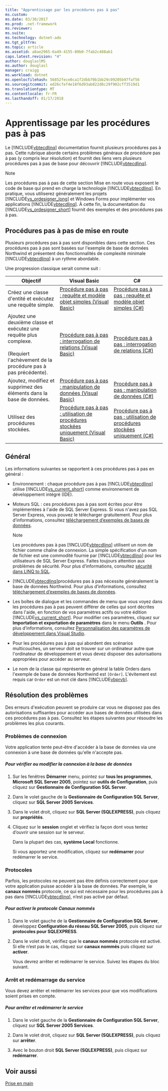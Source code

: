 ```yaml
---
title: "Apprentissage par les procédures pas à pas"
ms.custom: 
ms.date: 03/30/2017
ms.prod: .net-framework
ms.reviewer: 
ms.suite: 
ms.technology: dotnet-ado
ms.tgt_pltfrm: 
ms.topic: article
ms.assetid: a8ae2965-6a49-4155-89b0-7fab2c488ab1
caps.latest.revision: "4"
author: douglaslMS
ms.author: douglasl
manager: craigg
ms.workload: dotnet
ms.openlocfilehash: 56852fece0ca1f2dbb70b1bb29c09205b97faf56
ms.sourcegitcommit: ed26cfef4e18f6d93ab822d8c29f902cff3519d1
ms.translationtype: MT
ms.contentlocale: fr-FR
ms.lasthandoff: 01/17/2018
---
```

# <a name="learning-by-walkthroughs"></a>Apprentissage par les procédures pas à pas
Le [!INCLUDE[vbtecdlinq](../../../../../../includes/vbtecdlinq-md.md)] documentation fournit plusieurs procédures pas à pas. Cette rubrique aborde certains problèmes généraux de procédure pas à pas (y compris leur résolution) et fournit des liens vers plusieurs procédures pas à pas de base pour découvrir [!INCLUDE[vbtecdlinq](../../../../../../includes/vbtecdlinq-md.md)].  
  
> [!NOTE]
>  Les procédures pas à pas de cette section Mise en route vous exposent le code de base qui prend en charge la technologie [!INCLUDE[vbtecdlinq](../../../../../../includes/vbtecdlinq-md.md)]. En pratique, vous utiliserez généralement les projets [!INCLUDE[vs_ordesigner_long](../../../../../../includes/vs-ordesigner-long-md.md)] et Windows Forms pour implémenter vos applications [!INCLUDE[vbtecdlinq](../../../../../../includes/vbtecdlinq-md.md)]. À cette fin, la documentation du [!INCLUDE[vs_ordesigner_short](../../../../../../includes/vs-ordesigner-short-md.md)] fournit des exemples et des procédures pas à pas.  
  
## <a name="getting-started-walkthroughs"></a>Procédures pas à pas de mise en route  
 Plusieurs procédures pas à pas sont disponibles dans cette section. Ces procédures pas à pas sont basées sur l'exemple de base de données Northwind et présentent des fonctionnalités de complexité minimale [!INCLUDE[vbtecdlinq](../../../../../../includes/vbtecdlinq-md.md)] à un rythme abordable.  
  
 Une progression classique serait comme suit :  
  
|Objectif|Visual Basic|C#|  
|---------------|------------------|---------|  
|Créez une classe d'entité et exécutez une requête simple.|[Procédure pas à pas : requête et modèle objet simples (Visual Basic)](../../../../../../docs/framework/data/adonet/sql/linq/walkthrough-simple-object-model-and-query-visual-basic.md)|[Procédure pas à pas : requête et modèle objet simples (C#)](../../../../../../docs/framework/data/adonet/sql/linq/walkthrough-simple-object-model-and-query-csharp.md)|  
|Ajoutez une deuxième classe et exécutez une requête plus complexe.<br /><br /> (Requiert l'achèvement de la procédure pas à pas précédente).|[Procédure pas à pas : interrogation de relations (Visual Basic)](../../../../../../docs/framework/data/adonet/sql/linq/walkthrough-querying-across-relationships-visual-basic.md)|[Procédure pas à pas : interrogation de relations (C#)](../../../../../../docs/framework/data/adonet/sql/linq/walkthrough-querying-across-relationships-csharp.md)|  
|Ajoutez, modifiez et supprimez des éléments dans la base de données.|[Procédure pas à pas : manipulation de données (Visual Basic)](../../../../../../docs/framework/data/adonet/sql/linq/walkthrough-manipulating-data-visual-basic.md)|[Procédure pas à pas : manipulation de données (C#)](../../../../../../docs/framework/data/adonet/sql/linq/walkthrough-manipulating-data-csharp.md)|  
|Utilisez des procédures stockées.|[Procédure pas à pas : utilisation de procédures stockées uniquement (Visual Basic)](../../../../../../docs/framework/data/adonet/sql/linq/walkthrough-using-only-stored-procedures-visual-basic.md)|[Procédure pas à pas : utilisation de procédures stockées uniquement (C#)](../../../../../../docs/framework/data/adonet/sql/linq/walkthrough-using-only-stored-procedures-csharp.md)|  
  
## <a name="general"></a>Général  
 Les informations suivantes se rapportent à ces procédures pas à pas en général :  
  
-   Environnement : chaque procédure pas à pas [!INCLUDE[vbtecdlinq](../../../../../../includes/vbtecdlinq-md.md)] utilise [!INCLUDE[vs_current_short](../../../../../../includes/vs-current-short-md.md)] comme environnement de développement intégré (IDE).  
  
-   Moteurs SQL : ces procédures pas à pas sont écrites pour être implémentées à l'aide de SQL Server Express. Si vous n'avez pas SQL Server Express, vous pouvez le télécharger gratuitement. Pour plus d’informations, consultez [téléchargement d’exemples de bases de données](../../../../../../docs/framework/data/adonet/sql/linq/downloading-sample-databases.md).  
  
    > [!NOTE]
    >  Les procédures pas à pas [!INCLUDE[vbtecdlinq](../../../../../../includes/vbtecdlinq-md.md)] utilisent un nom de fichier comme chaîne de connexion. La simple spécification d'un nom de fichier est une commodité fournie par [!INCLUDE[vbtecdlinq](../../../../../../includes/vbtecdlinq-md.md)] pour les utilisateurs de SQL Server Express. Faites toujours attention aux problèmes de sécurité. Pour plus d’informations, consultez [sécurité dans LINQ to SQL](../../../../../../docs/framework/data/adonet/sql/linq/security-in-linq-to-sql.md).  
  
-   [!INCLUDE[vbtecdlinq](../../../../../../includes/vbtecdlinq-md.md)]procédures pas à pas nécessite généralement la base de données Northwind. Pour plus d’informations, consultez [téléchargement d’exemples de bases de données](../../../../../../docs/framework/data/adonet/sql/linq/downloading-sample-databases.md).  
  
-   Les boîtes de dialogue et les commandes de menu que vous voyez dans les procédures pas à pas peuvent différer de celles qui sont décrites dans l'aide, en fonction de vos paramètres actifs ou votre édition [!INCLUDE[vs_current_short](../../../../../../includes/vs-current-short-md.md)]. Pour modifier ces paramètres, cliquez sur **Importation et exportation de paramètres** dans le menu **Outils** . Pour plus d’informations, consultez [Personnalisation des paramètres de développement dans Visual Studio](http://msdn.microsoft.com/en-us/22c4debb-4e31-47a8-8f19-16f328d7dcd3).  
  
-   Pour les procédures pas à pas qui abordent des scénarios multicouches, un serveur doit se trouver sur un ordinateur autre que l'ordinateur de développement et vous devez disposer des autorisations appropriées pour accéder au serveur.  
  
-   Le nom de la classe qui représente en général la table Orders dans l'exemple de base de données Northwind est `[Order]`. L'évitement est requis car `Order` est un mot clé dans [!INCLUDE[vbprvb](../../../../../../includes/vbprvb-md.md)].  
  
## <a name="troubleshooting"></a>Résolution des problèmes  
 Des erreurs d'exécution peuvent se produire car vous ne disposez pas des autorisations suffisantes pour accéder aux bases de données utilisées dans ces procédures pas à pas. Consultez les étapes suivantes pour résoudre les problèmes les plus courants.  
  
### <a name="log-on-issues"></a>Problèmes de connexion  
 Votre application tente peut-être d'accéder à la base de données via une connexion à une base de données qu'elle n'accepte pas.  
  
##### <a name="to-verify-or-change-the-database-log-on"></a>Pour vérifier ou modifier la connexion à la base de données  
  
1.  Sur les fenêtres **Démarrer** menu, pointez sur **tous les programmes**, **Microsoft SQL Server 2005**, pointez sur **outils de Configuration**, puis cliquez sur **Gestionnaire de Configuration SQL Server**.  
  
2.  Dans le volet gauche de la **Gestionnaire de Configuration SQL Server**, cliquez sur **SQL Server 2005 Services**.  
  
3.  Dans le volet droit, cliquez sur **SQL Server (SQLEXPRESS)**, puis cliquez sur **propriétés**.  
  
4.  Cliquez sur le **session** onglet et vérifiez la façon dont vous tentez d’ouvrir une session sur le serveur.  
  
     Dans la plupart des cas, **système Local** fonctionne.  
  
     Si vous apportez une modification, cliquez sur **redémarrer** pour redémarrer le service.  
  
### <a name="protocols"></a>Protocoles  
 Parfois, les protocoles ne peuvent pas être définis correctement pour que votre application puisse accéder à la base de données. Par exemple, le **canaux nommés** protocole, ce qui est nécessaire pour les procédures pas à pas dans [!INCLUDE[vbtecdlinq](../../../../../../includes/vbtecdlinq-md.md)], n’est pas activé par défaut.  
  
##### <a name="to-enable-the-named-pipes-protocol"></a>Pour activer le protocole Canaux nommés  
  
1.  Dans le volet gauche de la **Gestionnaire de Configuration SQL Server**, développez **Configuration du réseau SQL Server 2005**, puis cliquez sur **protocoles pour SQLEXPRESS**.  
  
2.  Dans le volet droit, vérifiez que le **canaux nommés** protocole est activé. Si elle n’est pas le cas, cliquez sur **canaux nommés** puis cliquez sur **activer**.  
  
     Vous devrez arrêter et redémarrer le service. Suivez les étapes du bloc suivant.  
  
### <a name="stopping-and-restarting-the-service"></a>Arrêt et redémarrage du service  
 Vous devez arrêter et redémarrer les services pour que vos modifications soient prises en compte.  
  
##### <a name="to-stop-and-restart-the-service"></a>Pour arrêter et redémarrer le service  
  
1.  Dans le volet gauche de la **Gestionnaire de Configuration SQL Server**, cliquez sur **SQL Server 2005 Services**.  
  
2.  Dans le volet droit, cliquez sur **SQL Server (SQLEXPRESS)**, puis cliquez sur **arrêter**.  
  
3.  Avec le bouton droit **SQL Server (SQLEXPRESS)**, puis cliquez sur **redémarrer**.  
  
## <a name="see-also"></a>Voir aussi  
 [Prise en main](../../../../../../docs/framework/data/adonet/sql/linq/getting-started.md)

